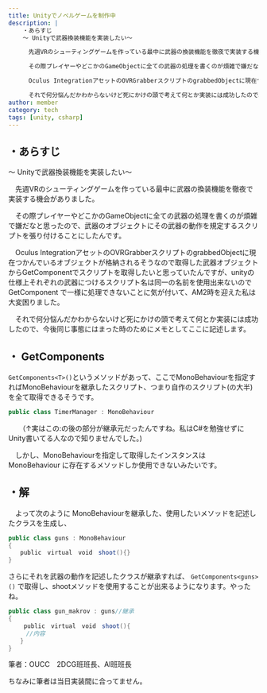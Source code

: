 ```yaml
---
title: Unityでノベルゲームを制作中
description: |
    ・あらすじ　
    ～ Unityで武器換装機能を実装したい～

    　先週VRのシューティングゲームを作っている最中に武器の換装機能を徹夜で実装する機会がありました。

    　その際プレイヤーやどこかのGameObjectに全ての武器の処理を書くのが煩雑で嫌だなと思ったので、武器のオブジェクトにその武器の動作を規定するスクリプトを張り付けることにしたんです。

    　Oculus IntegrationアセットのOVRGrabberスクリプトのgrabbedObjectに現在つかんでいるオブジェクトが格納されるそうなので取得した武器オブジェクトからGetComponentでスクリプトを取得したいと思っていたんですが、unityの仕様上それぞれの武器につけるスクリプト名は同一の名前を使用出来ないので GetComponent で一様に処理できないことに気が付いて、AM2時を迎えた私は大変困りました。

    　それで何分悩んだかわからないけど死にかけの頭で考えて何とか実装には成功したので、今後同じ事態にはまった時のためにメモとしてここに記述します。
author: member
category: tech
tags: [unity, csharp]
---
```


<!-- wp:heading -->
<h2>・あらすじ　</h2>
<!-- /wp:heading -->

<!-- wp:paragraph -->
<p>～ Unityで武器換装機能を実装したい～</p>
<!-- /wp:paragraph -->

<!-- wp:paragraph -->
<p>　先週VRのシューティングゲームを作っている最中に武器の換装機能を徹夜で実装する機会がありました。</p>
<!-- /wp:paragraph -->

<!-- wp:paragraph -->
<p>　その際プレイヤーやどこかのGameObjectに全ての武器の処理を書くのが煩雑で嫌だなと思ったので、武器のオブジェクトにその武器の動作を規定するスクリプトを張り付けることにしたんです。</p>
<!-- /wp:paragraph -->

<!-- wp:paragraph -->
<p>　Oculus IntegrationアセットのOVRGrabberスクリプトのgrabbedObjectに現在つかんでいるオブジェクトが格納されるそうなので取得した武器オブジェクトからGetComponentでスクリプトを取得したいと思っていたんですが、unityの仕様上それぞれの武器につけるスクリプト名は同一の名前を使用出来ないので GetComponent で一様に処理できないことに気が付いて、AM2時を迎えた私は大変困りました。</p>
<!-- /wp:paragraph -->

<!-- wp:paragraph -->
<p>　それで何分悩んだかわからないけど死にかけの頭で考えて何とか実装には成功したので、今後同じ事態にはまった時のためにメモとしてここに記述します。</p>
<!-- /wp:paragraph -->

<!-- wp:heading -->
<h2>・ GetComponents </h2>
<!-- /wp:heading -->

<!-- wp:paragraph -->
`GetComponents<T>()`というメソッドがあって、ここでMonoBehaviourを指定すればMonoBehaviourを継承したスクリプト、つまり自作のスクリプト(の大半)を全て取得できるそうです。
<!-- /wp:paragraph -->

<!-- wp:preformatted -->
```cs
public class TimerManager : MonoBehaviour
```
<!-- /wp:preformatted -->

<!-- wp:paragraph -->
<p>　　（↑実はこの:の後の部分が継承元だったんですね。私はC#を勉強せずにUnity書いてる人なので知りませんでした。)　</p>
<!-- /wp:paragraph -->

<!-- wp:paragraph -->
<p>　しかし、MonoBehaviourを指定して取得したインスタンスは MonoBehaviour に存在するメソッドしか使用できないみたいです。</p>
<!-- /wp:paragraph -->

<!-- wp:heading -->
<h2>・解</h2>
<!-- /wp:heading -->

<!-- wp:paragraph -->
<p>　よって次のように MonoBehaviourを継承した、使用したいメソッドを記述したクラスを生成し、</p>
<!-- /wp:paragraph -->

<!-- wp:preformatted -->
```cs
public class guns : MonoBehaviour
{
　　public　virtual　void　shoot(){}
}
```

<!-- /wp:preformatted -->

<!-- wp:paragraph -->
さらにそれを武器の動作を記述したクラスが継承すれば、 `GetComponents<guns>()` で取得し、shootメソッドを使用することが出来るようになります。やったね。
<!-- /wp:paragraph -->

<!-- wp:preformatted -->
```cs
public class gun_makrov : guns//継承
{
　　 public　virtual　void　shoot(){
　　　//内容
　　} 
}
```
<!-- /wp:preformatted -->

<!-- wp:paragraph -->
<p>筆者：OUCC　2DCG班班長、AI班班長</p>
<!-- /wp:paragraph -->

<!-- wp:paragraph -->
<p>ちなみに筆者は当日実装間に合ってません。</p>
<!-- /wp:paragraph -->
